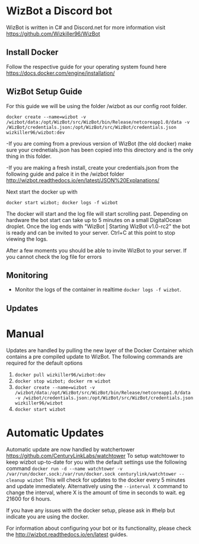 # WizBot a Discord bot 
WizBot is written in C# and Discord.net for more information visit https://github.com/Wizkiller96/WizBot

## Install Docker
Follow the respective guide for your operating system found here https://docs.docker.com/engine/installation/

## WizBot Setup Guide
For this guide we will be using the folder /wizbot as our config root folder.

```
docker create --name=wizbot -v /wizbot/data:/opt/WizBot/src/WizBot/bin/Release/netcoreapp1.0/data -v /WizBot/credentials.json:/opt/WizBot/src/WizBot/credentials.json wizkiller96/wizbot:dev
```
-If you are coming from a previous version of WizBot (the old docker) make sure your crednetials.json has been copied into this directory and is the only thing in this folder. 

-If you are making a fresh install, create your credentials.json from the following guide and palce it in the /wizbot folder
http://wizbot.readthedocs.io/en/latest/JSON%20Explanations/

Next start the docker up with 

```docker start wizbot; docker logs -f wizbot```

The docker will start and the log file will start scrolling past. Depending on hardware the bot start can take up to 5 minutes on a small DigitalOcean droplet.
Once the log ends with "WizBot | Starting WizBot v1.0-rc2" the bot is ready and can be invited to your server. Ctrl+C at this point to stop viewing the logs.

After a few moments you should be able to invite WizBot to your server. If you cannot check the log file for errors 

## Monitoring

* Monitor the logs of the container in realtime `docker logs -f wizbot`.

## Updates

# Manual
Updates are handled by pulling the new layer of the Docker Container which contains a pre compiled update to WizBot.
The following commands are required for the default options
1. ```docker pull wizkiller96/wizbot:dev```
2. ```docker stop wizbot; docker rm wizbot```
3. ```docker create --name=wizbot -v /wizbot/data:/opt/WizBot/src/WizBot/bin/Release/netcoreapp1.0/data -v /wizbot/credentials.json:/opt/WizBot/src/WizBot/credentials.json wizkiller96/wizbot```
4. ```docker start wizbot```

# Automatic Updates
Automatic update are now handled by watchertower https://github.com/CenturyLinkLabs/watchtower
To setup watchtower to keep wizbot up-to-date for you with the default settings use the following command
```docker run -d --name watchtower -v /var/run/docker.sock:/var/run/docker.sock centurylink/watchtower --cleanup wizbot```
This will check for updates to the docker every 5 minutes and update immediately. Alternatively using the ```--interval X``` command to change the interval, where X is the amount of time in seconds to wait. eg 21600 for 6 hours.



If you have any issues with the docker setup, please ask in #help but indicate you are using the docker.

For information about configuring your bot or its functionality, please check the http://wizbot.readthedocs.io/en/latest guides.
